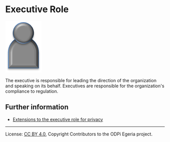 <!-- SPDX-License-Identifier: CC-BY-4.0 -->
<!-- Copyright Contributors to the ODPi Egeria project. -->

# Executive Role

<!--![Icon](executive-role.png)-->
<img src="executive-role.png">

The executive is responsible for leading the direction of the
organization and speaking on its behalf.
Executives are responsible for the organization's compliance to regulation.

## Further information

* [Extensions to the executive role for privacy](../../data-privacy-pack/role-extensions-for-privacy.md)




----
License: [CC BY 4.0](https://creativecommons.org/licenses/by/4.0/),
Copyright Contributors to the ODPi Egeria project.